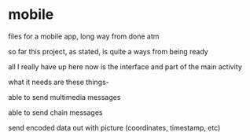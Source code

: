 # mobile
files for a mobile app, long way from done atm

so far this project, as stated, is quite a ways from being ready

all I really have up here now is the interface and part of the main activity

what it needs are these things-

  able to send multimedia messages
  
  able to send chain messages
  
  send encoded data out with picture (coordinates, timestamp, etc)
